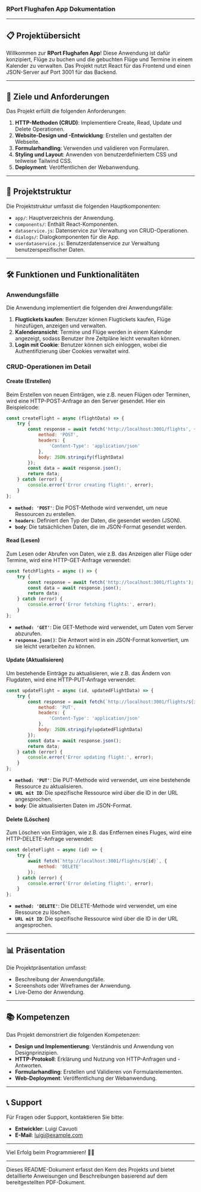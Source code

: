 ### RPort Flughafen App Dokumentation

---

## 📋 Projektübersicht

Willkommen zur **RPort Flughafen App**! Diese Anwendung ist dafür konzipiert, Flüge zu buchen und die gebuchten Flüge und Termine in einem Kalender zu verwalten. Das Projekt nutzt React für das Frontend und einen JSON-Server auf Port 3001 für das Backend.

---

## 🎯 Ziele und Anforderungen

Das Projekt erfüllt die folgenden Anforderungen:

1. **HTTP-Methoden (CRUD)**: Implementiere Create, Read, Update und Delete Operationen.
2. **Website-Design und -Entwicklung**: Erstellen und gestalten der Webseite.
3. **Formularhandling**: Verwenden und validieren von Formularen.
4. **Styling und Layout**: Anwenden von benutzerdefiniertem CSS und teilweise Tailwind CSS.
5. **Deployment**: Veröffentlichen der Webanwendung.

---

## 📁 Projektstruktur

Die Projektstruktur umfasst die folgenden Hauptkomponenten:

- `app/`: Hauptverzeichnis der Anwendung.
- `components/`: Enthält React-Komponenten.
- `dataservice.js`: Datenservice zur Verwaltung von CRUD-Operationen.
- `dialogs/`: Dialogkomponenten für die App.
- `userdataservice.js`: Benutzerdatenservice zur Verwaltung benutzerspezifischer Daten.

---

## 🛠️ Funktionen und Funktionalitäten

### Anwendungsfälle

Die Anwendung implementiert die folgenden drei Anwendungsfälle:

1. **Flugtickets kaufen**: Benutzer können Flugtickets kaufen, Flüge hinzufügen, anzeigen und verwalten.
2. **Kalenderansicht**: Termine und Flüge werden in einem Kalender angezeigt, sodass Benutzer ihre Zeitpläne leicht verwalten können.
3. **Login mit Cookie**: Benutzer können sich einloggen, wobei die Authentifizierung über Cookies verwaltet wird.

### CRUD-Operationen im Detail

#### Create (Erstellen)

Beim Erstellen von neuen Einträgen, wie z.B. neuen Flügen oder Terminen, wird eine HTTP-POST-Anfrage an den Server gesendet. Hier ein Beispielcode:

```javascript
const createFlight = async (flightData) => {
    try {
        const response = await fetch('http://localhost:3001/flights', {
            method: 'POST',
            headers: {
                'Content-Type': 'application/json'
            },
            body: JSON.stringify(flightData)
        });
        const data = await response.json();
        return data;
    } catch (error) {
        console.error('Error creating flight:', error);
    }
};
```

- **`method: 'POST'`**: Die POST-Methode wird verwendet, um neue Ressourcen zu erstellen.
- **`headers`**: Definiert den Typ der Daten, die gesendet werden (JSON).
- **`body`**: Die tatsächlichen Daten, die im JSON-Format gesendet werden.

#### Read (Lesen)

Zum Lesen oder Abrufen von Daten, wie z.B. das Anzeigen aller Flüge oder Termine, wird eine HTTP-GET-Anfrage verwendet:

```javascript
const fetchFlights = async () => {
    try {
        const response = await fetch('http://localhost:3001/flights');
        const data = await response.json();
        return data;
    } catch (error) {
        console.error('Error fetching flights:', error);
    }
};
```

- **`method: 'GET'`**: Die GET-Methode wird verwendet, um Daten vom Server abzurufen.
- **`response.json()`**: Die Antwort wird in ein JSON-Format konvertiert, um sie leicht verarbeiten zu können.

#### Update (Aktualisieren)

Um bestehende Einträge zu aktualisieren, wie z.B. das Ändern von Flugdaten, wird eine HTTP-PUT-Anfrage verwendet:

```javascript
const updateFlight = async (id, updatedFlightData) => {
    try {
        const response = await fetch(`http://localhost:3001/flights/${id}`, {
            method: 'PUT',
            headers: {
                'Content-Type': 'application/json'
            },
            body: JSON.stringify(updatedFlightData)
        });
        const data = await response.json();
        return data;
    } catch (error) {
        console.error('Error updating flight:', error);
    }
};
```

- **`method: 'PUT'`**: Die PUT-Methode wird verwendet, um eine bestehende Ressource zu aktualisieren.
- **`URL mit ID`**: Die spezifische Ressource wird über die ID in der URL angesprochen.
- **`body`**: Die aktualisierten Daten im JSON-Format.

#### Delete (Löschen)

Zum Löschen von Einträgen, wie z.B. das Entfernen eines Fluges, wird eine HTTP-DELETE-Anfrage verwendet:

```javascript
const deleteFlight = async (id) => {
    try {
        await fetch(`http://localhost:3001/flights/${id}`, {
            method: 'DELETE'
        });
    } catch (error) {
        console.error('Error deleting flight:', error);
    }
};
```

- **`method: 'DELETE'`**: Die DELETE-Methode wird verwendet, um eine Ressource zu löschen.
- **`URL mit ID`**: Die spezifische Ressource wird über die ID in der URL angesprochen.

---

## 📊 Präsentation

Die Projektpräsentation umfasst:

- Beschreibung der Anwendungsfälle.
- Screenshots oder Wireframes der Anwendung.
- Live-Demo der Anwendung.

---

## 📚 Kompetenzen

Das Projekt demonstriert die folgenden Kompetenzen:

- **Design und Implementierung**: Verständnis und Anwendung von Designprinzipien.
- **HTTP-Protokoll**: Erklärung und Nutzung von HTTP-Anfragen und -Antworten.
- **Formularhandling**: Erstellen und Validieren von Formularelementen.
- **Web-Deployment**: Veröffentlichung der Webanwendung.

---

## 📞 Support

Für Fragen oder Support, kontaktieren Sie bitte:

- **Entwickler**: Luigi Cavuoti
- **E-Mail**: luigi@example.com

---

Viel Erfolg beim Programmieren! 🚀✨

---

Dieses README-Dokument erfasst den Kern des Projekts und bietet detaillierte Anweisungen und Beschreibungen basierend auf dem bereitgestellten PDF-Dokument.
